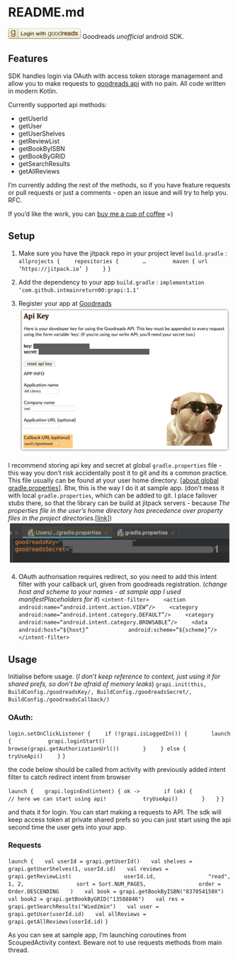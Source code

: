 #  README.md

![](README/goodreads-login-button-7bd184d3077cf3580f68aa8a00de39ce.png)
Goodreads _unofficial_ android SDK.

## Features
SDK handles login via OAuth with access token storage management and allow you to make requests to [goodreads api](https://www.goodreads.com/api/index) with no pain. All code written in modern Kotlin. 

Currently supported api methods: 
* getUserId
* getUser
* getUserShelves
* getReviewList
* getBookByISBN
* getBookByGRID
* getSearchResults
* getAllReviews

I’m currently adding the rest of the methods, so if you have feature requests or pull requests or just a comments - open an issue and will try to help you. RFC.

If you’d like the work, you can [buy me a cup of coffee](http://ko-fi.com/intmainreturn00) =)

## Setup
1. Make sure you have the jitpack repo in your project level `build.gradle` :
`allprojects {`
`    repositories {`
`		…`
`        maven { url ‘https://jitpack.io’ }`
`    }`
`}`

2. Add the dependency to your app `build.gradle` :
`implementation ‘com.github.intmainreturn00:grapi:1.1’`

3. Register your app at [Goodreads](https://www.goodreads.com/api/keys)
![](README/612866BB-D892-4294-9668-8E8EC844C548.png)

I recommend storing api key and secret at global `gradle.properties` file - this way you don’t risk accidentally post it to git and its a common practice. This file usually can be found at your user home directory. [[about global gradle.properties](https://medium.com/code-better/hiding-api-keys-from-your-android-repository-b23f5598b906)]. Btw, this is the way I do it at sample app. (don’t mess it with local `gradle.properties`, which can be added to git. I place failover stubs there, so that the library can be build at jitpack servers - because _The properties file in the user’s home directory has precedence over property files in the project directories._[[link](https://docs.gradle.org/current/userguide/build_environment.html#sec:project_properties)]) 
![](README/B4376172-F622-4DE4-8329-2E239726D396.png)

4. OAuth authorisation requires redirect, so you need to add this intent filter with your callback url, given from goodreads registration. (_change host and scheme to your names - at sample app I used manifestPlaceholders for it_)
`<intent-filter>`
`    <action android:name=“android.intent.action.VIEW”/>`
`    <category android:name=“android.intent.category.DEFAULT”/>`
`    <category android:name=“android.intent.category.BROWSABLE”/>`
`    <data`
`            android:host=“${host}”`
`            android:scheme=“${scheme}”/>`
`</intent-filter>`


## Usage
Initialise before usage. (_I don’t keep reference to context, just using it for shared prefs, so don’t be afraid of memory leaks_)
`grapi.init(this, BuildConfig./goodreadsKey/, BuildConfig./goodreadsSecret/, BuildConfig./goodreadsCallback/)`

### OAuth:
`login.setOnClickListener {`
`    if (!grapi.isLoggedIn()) {`
`    	launch {`
`       	grapi.loginStart()`
`           browse(grapi.getAuthorizationUrl())`
`       }`
`    } else {`
`       tryUseApi()`
`    }`
`}`

the code below should be called from activity with previously added intent filter to catch redirect intent from browser

`launch {`
`	grapi.loginEnd(intent) { ok ->`
`   	if (ok) {`
`       	// here we can start using api!`
`           tryUseApi()`
`       }`
`   }`
`}`

and thats it for login. You can start making a requests to API. The sdk will keep access token at private shared prefs so you can just start using the api second time the user gets into your app. 

### Requests
`launch {`
`	val userId = grapi.getUserId()`
`	val shelves = grapi.getUserShelves(1, userId.id)`
`	val reviews = grapi.getReviewList(`
`                userId.id,`
`                "read",`
`                1, 2,`
`                sort = Sort.NUM_PAGES,`
`                order = Order.DESCENDING`
`   )`
`   val book = grapi.getBookByISBN("837054150X")`
`   val book2 = grapi.getBookByGRID("13588846")`
`   val res = grapi.getSearchResults("Wiedźmin")`
`   val user = grapi.getUser(userId.id)`
`   val allReviews = grapi.getAllReviews(userId.id)`
`}`

As you can see at sample app, I’m launching coroutines from ScoupedActivity context. Beware not to use requests methods from main thread.












